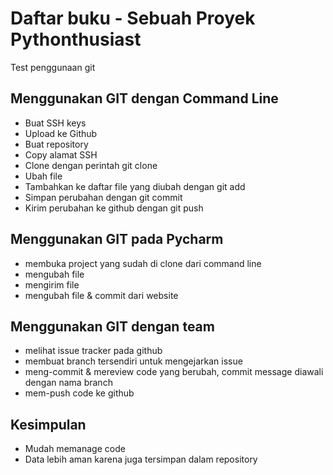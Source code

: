 # Daftar buku - Sebuah Proyek Pythonthusiast
Test penggunaan git

## Menggunakan GIT dengan Command Line
- Buat SSH keys
- Upload ke Github
- Buat repository
- Copy alamat SSH
- Clone dengan perintah git clone <alamat ssh>
- Ubah file
- Tambahkan ke daftar file yang diubah dengan git add
- Simpan perubahan dengan git commit
- Kirim perubahan ke github dengan git push

## Menggunakan GIT pada Pycharm
- membuka project yang sudah di clone dari command line
- mengubah file
- mengirim file
- mengubah file & commit dari website

## Menggunakan GIT dengan team
- melihat issue tracker pada github
- membuat branch tersendiri untuk mengejarkan issue
- meng-commit & mereview code yang berubah, commit message diawali dengan nama branch
- mem-push code ke github

## Kesimpulan 
- Mudah memanage code
- Data lebih aman karena juga tersimpan dalam repository

